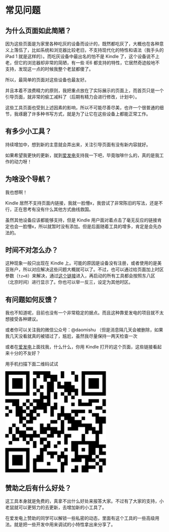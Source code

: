 # 常见问题

## 为什么页面如此简陋？

因为这些页面是为家里各种吃灰的设备而设计的，既然都吃灰了，大概也在各种意义上落伍了，比如系统和浏览器比较老旧，不支持现代化的特性和语法（我手头的 iPad 1 就是这样的）。而吃灰设备中最出名的怕不是 Kindle 了，这个设备说不上老，但它的浏览器却非常的简陋，有一些 IE6 都支持的特性，它居然奇迹般地不支持，发现这一点的时候我整个老鼠都傻了。

所以，最简单的页面对这些设备也最友好。

并且本着不浪费精力的原则，我把重点放在了实际展示的页面上，而首页只是一个引导页面，就非常的偷工减料了（后期有精力会进行修改，计划中）。

这些工具页面也受到上述因素的影响，所以不可能尽善尽美，也许一个很普通的细节，我琢磨了许多种书写方式，就是为了让它在这些设备上都能正常工作。

## 有多少小工具？

持续增加中，想到新的主意就会弄出来，关注引导页面有没有新内容就好。

如果希望我更快的更新，就到[爱发电](https://afdian.net/@daomishu)支持我一下吧，毕竟咖啡什么的，真的是我工作的动力呀！

## 为啥没个导航？

我也想啊！

Kindle 居然不支持页面内链接，我就一脸懵x，我尝试了非常陈旧的写法，还是不行，正在思考有没有什么其他方式曲线救国。

虽然其他设备应该都能够支持，但是 Kindle 用户面对着点击了毫无反应的链接肯定也会一脸懵x，所以就暂时没有添加。但是后面随着工具的增多，肯定是会先办法的。

## 时间不对怎么办？

这种现象一般只出现在 Kindle 上。可能的原因是设备没有注册，或者使用的是美亚账户，所以对应解决这些问题大概就可以了。不过，也可以通过给页面加上时区参数（`tz=8`）来解决，通过[这个链接](./?tz=8)进入，再启动的所有工具都会按照东八区（北京时间）进行显示了。你也可以举一反三，设定为其他时区。

## 有问题如何反馈？

我也不知道呢，目前也没有一个非常稳定的据点。而且这种靠爱发电的项目就不太想接受各种建议。

或者你可以关注我的微信公众号：@daomishu （但是消息隔几天会被删除，如果我几天没看就真的被错过了，尴尬，虽然我尽量保持一两天检查一次

或者在[爱发电](https://afdian.net/@daomishu)上面找我，什么什么，你用 Kindle 打开的这个页面，这些链接看起来十分的不友好？

用手机扫描下面二维码试试

![爱发电](./src/afdian.png)

## 赞助之后有什么好处？

这工具本身就是免费的，真拿不出什么好处来报答大家。不过有了大家的支持，小老鼠就可以更努力的去更新，去增加新的小工具了。

在爱发电上赞助的同学可以解锁一些私密的动态，里面有这个工具的一些高级用法。就是把一些开发中用来调试的小特性拿出来分享了。

